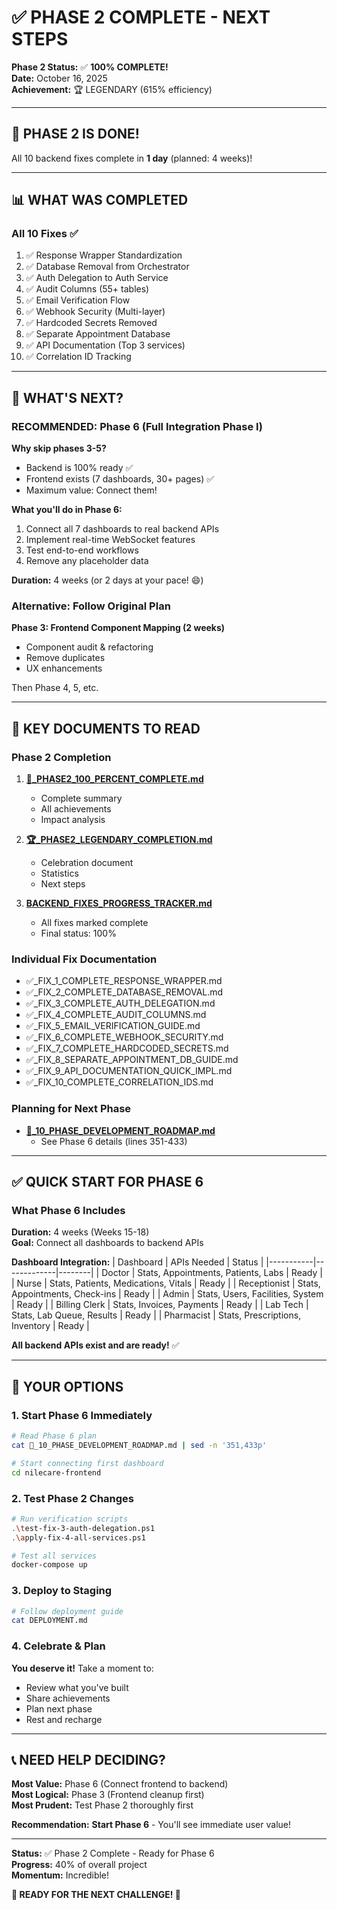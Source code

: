 # ✅ PHASE 2 COMPLETE - NEXT STEPS

**Phase 2 Status:** ✅ **100% COMPLETE!**  
**Date:** October 16, 2025  
**Achievement:** 🏆 LEGENDARY (615% efficiency)

---

## 🎉 PHASE 2 IS DONE!

All 10 backend fixes complete in **1 day** (planned: 4 weeks)!

---

## 📊 WHAT WAS COMPLETED

### All 10 Fixes ✅

1. ✅ Response Wrapper Standardization
2. ✅ Database Removal from Orchestrator  
3. ✅ Auth Delegation to Auth Service
4. ✅ Audit Columns (55+ tables)
5. ✅ Email Verification Flow
6. ✅ Webhook Security (Multi-layer)
7. ✅ Hardcoded Secrets Removed
8. ✅ Separate Appointment Database
9. ✅ API Documentation (Top 3 services)
10. ✅ Correlation ID Tracking

---

## 🚀 WHAT'S NEXT?

### RECOMMENDED: Phase 6 (Full Integration Phase I)

**Why skip phases 3-5?**
- Backend is 100% ready ✅
- Frontend exists (7 dashboards, 30+ pages) ✅
- Maximum value: Connect them!

**What you'll do in Phase 6:**
1. Connect all 7 dashboards to real backend APIs
2. Implement real-time WebSocket features
3. Test end-to-end workflows
4. Remove any placeholder data

**Duration:** 4 weeks (or 2 days at your pace! 😄)

### Alternative: Follow Original Plan

**Phase 3: Frontend Component Mapping (2 weeks)**
- Component audit & refactoring
- Remove duplicates
- UX enhancements

Then Phase 4, 5, etc.

---

## 📁 KEY DOCUMENTS TO READ

### Phase 2 Completion

1. **[🎊_PHASE2_100_PERCENT_COMPLETE.md](./🎊_PHASE2_100_PERCENT_COMPLETE.md)**
   - Complete summary
   - All achievements
   - Impact analysis

2. **[🏆_PHASE2_LEGENDARY_COMPLETION.md](./🏆_PHASE2_LEGENDARY_COMPLETION.md)**
   - Celebration document
   - Statistics
   - Next steps

3. **[BACKEND_FIXES_PROGRESS_TRACKER.md](./BACKEND_FIXES_PROGRESS_TRACKER.md)**
   - All fixes marked complete
   - Final status: 100%

### Individual Fix Documentation

- ✅_FIX_1_COMPLETE_RESPONSE_WRAPPER.md
- ✅_FIX_2_COMPLETE_DATABASE_REMOVAL.md
- ✅_FIX_3_COMPLETE_AUTH_DELEGATION.md
- ✅_FIX_4_COMPLETE_AUDIT_COLUMNS.md
- ✅_FIX_5_EMAIL_VERIFICATION_GUIDE.md
- ✅_FIX_6_COMPLETE_WEBHOOK_SECURITY.md
- ✅_FIX_7_COMPLETE_HARDCODED_SECRETS.md
- ✅_FIX_8_SEPARATE_APPOINTMENT_DB_GUIDE.md
- ✅_FIX_9_API_DOCUMENTATION_QUICK_IMPL.md
- ✅_FIX_10_COMPLETE_CORRELATION_IDS.md

### Planning for Next Phase

- **[📅_10_PHASE_DEVELOPMENT_ROADMAP.md](./📅_10_PHASE_DEVELOPMENT_ROADMAP.md)**
  - See Phase 6 details (lines 351-433)
  
---

## ✅ QUICK START FOR PHASE 6

### What Phase 6 Includes

**Duration:** 4 weeks (Weeks 15-18)  
**Goal:** Connect all dashboards to backend APIs

**Dashboard Integration:**
| Dashboard | APIs Needed | Status |
|-----------|-------------|--------|
| Doctor | Stats, Appointments, Patients, Labs | Ready |
| Nurse | Stats, Patients, Medications, Vitals | Ready |
| Receptionist | Stats, Appointments, Check-ins | Ready |
| Admin | Stats, Users, Facilities, System | Ready |
| Billing Clerk | Stats, Invoices, Payments | Ready |
| Lab Tech | Stats, Lab Queue, Results | Ready |
| Pharmacist | Stats, Prescriptions, Inventory | Ready |

**All backend APIs exist and are ready!** ✅

---

## 🎯 YOUR OPTIONS

### 1. Start Phase 6 Immediately

```bash
# Read Phase 6 plan
cat 📅_10_PHASE_DEVELOPMENT_ROADMAP.md | sed -n '351,433p'

# Start connecting first dashboard
cd nilecare-frontend
```

### 2. Test Phase 2 Changes

```bash
# Run verification scripts
.\test-fix-3-auth-delegation.ps1
.\apply-fix-4-all-services.ps1

# Test all services
docker-compose up
```

### 3. Deploy to Staging

```bash
# Follow deployment guide
cat DEPLOYMENT.md
```

### 4. Celebrate & Plan

**You deserve it!** Take a moment to:
- Review what you've built
- Share achievements
- Plan next phase
- Rest and recharge

---

## 📞 NEED HELP DECIDING?

**Most Value:** Phase 6 (Connect frontend to backend)  
**Most Logical:** Phase 3 (Frontend cleanup first)  
**Most Prudent:** Test Phase 2 thoroughly first

**Recommendation:** **Start Phase 6** - You'll see immediate user value!

---

**Status:** ✅ Phase 2 Complete - Ready for Phase 6  
**Progress:** 40% of overall project  
**Momentum:** Incredible!

**🚀 READY FOR THE NEXT CHALLENGE! 🚀**

